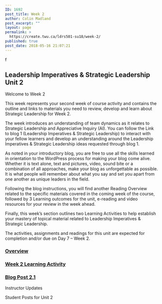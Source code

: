 ```yaml
---
ID: 1692
post_title: Week 2
author: Colin Madland
post_excerpt: ""
layout: page
permalink: >
  https://create.twu.ca/ldrs501-su18/week-2/
published: true
post_date: 2018-05-16 21:07:21
---
```

f

<!--themify_builder_static--><h2>Leadership Imperatives & Strategic Leadership<br/>Unit 2</h2>
 <p>Welcome to Week 2</p><p>This week represents your second week of course activity and contains the outline and links to materials you need to review, develop and learn about Strategic Leadership for Week 2. </p><p>The week introduces an understanding of team dynamics as it relates to Strategic Leadership and Appreciative Inquiry (AI). You can follow the Link to blog 1 (Leadership Imperatives &#038; Strategic Leadership) to interact with your fellow learners and develop an understanding around the Leadership Imperatives &#038; Strategic Leadership ideas requested through blog 1.</p><p>As noted in your introductory blog, you are free to use all the skills learned in orientation to the WordPress process for making your blog come alive. Whether it is text alone, text and pictures, video, sound bite or a combination of all approaches, make your blog as unforgettable as possible. It is what people will remember about what you say and set you apart from one another as unique leaders in the field.</p><p>Following the blog instructions, you will find another Reading Overview related to the specific materials covered in the coming week of the course, followed by 3 Learning outcomes for the unit, e-reading and video resources for your review in the week ahead.</p><p>Finally, this week&#8217;s section outlines two Learning Activities to help establish your mastery of topical material related to Leadership Imperatives &#038; Strategic Leadership.</p><p>The activities, assignments and readings for this unit are expected for completion and/or due on Day 7 &#8211; Week 2.</p>

 <a href="https://create.twu.ca/ldrs501-su18/unit-2/" >

 </a>
 <h3><a href="https://create.twu.ca/ldrs501-su18/unit-2/">Overview</a></h3>


 <a href="https://create.twu.ca/ldrs501-su18/unit-2-learning-activity-learning-notes/" >

 </a>
 <h3><a href="https://create.twu.ca/ldrs501-su18/unit-2-learning-activity-learning-notes/">Week 2 Learning Activity</a></h3>


 <a href="https://create.twu.ca/ldrs501-su18/week-2-blog-1-leadership-imperatives-strategic-leadership/" >

 </a>
 <h3><a href="https://create.twu.ca/ldrs501-su18/week-2-blog-1-leadership-imperatives-strategic-leadership/">Blog Post 2.1</a></h3>


 Instructor Updates

 Student Posts for Unit 2<!--/themify_builder_static-->
